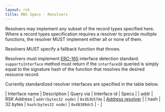 ```yaml
---
layout: rsk
title: RNS Specs - Resolvers
---
```


Resolvers may implement any subset of the record types specified here. Where a record types specification requires a resolver to provide multiple functions, the resolver MUST implement either all or none of them.

Resolvers MUST specify a fallback function that throws.

Resolvers must implement [ERC-165](https://eips.ethereum.org/EIPS/eip-165) interface detection standard. `supportsInterface` method must return if the `interfaceID` queried is simply equal to the signature hash of the function that resolves the desired resource record.

Currently standardized resolver interfaces are specified in the table below.

| Interface name | Description | Query via | Interface id | Specs |
| addr | RSK Address | `addr(bytes32 node)` | `0x3b3b57de` | [Address resolver](addr-resolver) |
| hash | 32 bytes | `hash(bytes32 node)` | `0xd8389dc5` | - |
